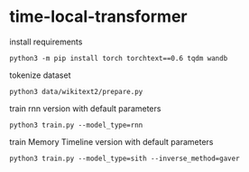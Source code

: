 # time-local-transformer

install requirements
```
python3 -m pip install torch torchtext==0.6 tqdm wandb
```

tokenize dataset
```
python3 data/wikitext2/prepare.py
```

train rnn version with default parameters
```
python3 train.py --model_type=rnn
```

train Memory Timeline version with default parameters
```
python3 train.py --model_type=sith --inverse_method=gaver
```